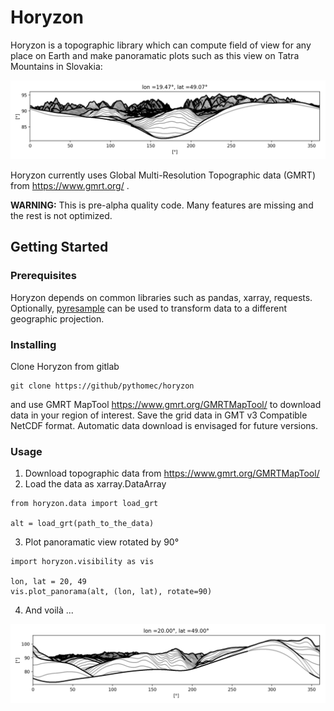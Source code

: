 # Horyzon

Horyzon is a topographic library which can compute field of view for any place on Earth and make panoramatic plots such 
as this view on Tatra Mountains in Slovakia: 

![Example output](docs/Slovakia_Low_and_High_Tatras.png) 

Horyzon currently uses Global Multi-Resolution Topographic data (GMRT) from https://www.gmrt.org/ .

**WARNING:** This is pre-alpha quality code. Many features are missing and the rest is not optimized.

## Getting Started


### Prerequisites

Horyzon depends on common libraries such as pandas, xarray, requests. Optionally, 
[pyresample](https://github.com/pytroll/pyresample) can be used to transform data to a different geographic projection. 

### Installing

Clone Horyzon from gitlab

```
git clone https://github/pythomec/horyzon 
```

and use GMRT MapTool https://www.gmrt.org/GMRTMapTool/ to download data in your region of interest. 
Save the grid data in GMT v3 Compatible NetCDF format. Automatic data download is envisaged for future versions.

### Usage

1. Download topographic data from https://www.gmrt.org/GMRTMapTool/
2. Load the data as xarray.DataArray

 ```
 from horyzon.data import load_grt  

 alt = load_grt(path_to_the_data)
 ```
 
3. Plot panoramatic view rotated by 90°

```
import horyzon.visibility as vis

lon, lat = 20, 49
vis.plot_panorama(alt, (lon, lat), rotate=90) 
```

4. And voilà ...

![High Tatras in the distance](docs/Slovakia_High_Tatras_in_distance.png)